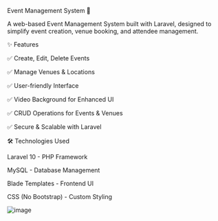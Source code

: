 Event Management System 🎉



A web-based Event Management System built with Laravel, designed to simplify event creation, venue booking, and attendee management.

✨ Features

✅ Create, Edit, Delete Events

✅ Manage Venues & Locations

✅ User-friendly Interface

✅ Video Background for Enhanced UI

✅ CRUD Operations for Events & Venues

✅ Secure & Scalable with Laravel

🛠️ Technologies Used

Laravel 10 - PHP Framework

MySQL - Database Management

Blade Templates - Frontend UI

CSS (No Bootstrap) - Custom Styling

![image](https://github.com/user-attachments/assets/199baac6-096b-4644-be49-845ff7988e07)

